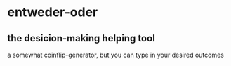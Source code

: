 # entweder-oder
## the desicion-making helping tool
a somewhat coinflip-generator, but you can type in your desired outcomes